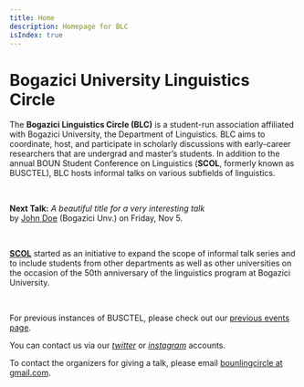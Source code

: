 ```yaml
---
title: Home
description: Homepage for BLC
isIndex: true
---
```


# Bogazici University Linguistics Circle

The **Bogazici Linguistics Circle (BLC)** is a student-run association affiliated with Bogazici University, the Department of Linguistics. BLC aims to coordinate, host, and participate in scholarly discussions with early-career researchers that are undergrad and master’s students. In addition to the annual BOUN Student Conference on Linguistics (**SCOL**, formerly known as BUSCTEL), BLC hosts informal talks on various subfields of linguistics. 

<br />

**Next Talk:** _A beautiful title for a very interesting talk_ <br /> by [John Doe](www.google.com) (Bogazici Unv.) on Friday, Nov 5. 

<br />

**[SCOL][scol]** started as an initiative to expand the scope of informal talk series and to include students from other departments as well as other universities on the occasion of the 50th anniversary of the linguistics program at Bogazici University. 


<br />

For previous instances of BUSCTEL, please check out our [previous events page][previous].

You can contact us via our _[twitter][twitter]_ or _[instagram][instagram]_ accounts. 

To contact the organizers for giving a talk, please email [bounlingcircle at gmail.com][email].

[scol]: /scol21/
[twitter]: https://twitter.com/BounLingCircle
[instagram]: https://www.instagram.com/boun.ling/
[email]: mailto:bounlingcircle@gmail.com
[previous]: /events/
